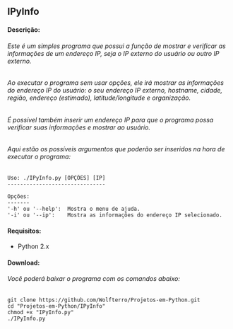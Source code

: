 ## IPyInfo

#### Descrição:

###### Este é um simples programa que possui a função de mostrar e verificar as informações de um endereço IP, seja o IP externo do usuário ou outro IP externo.
###### Ao executar o programa sem usar opções, ele irá mostrar as informações do endereço IP do usuário: o seu endereço IP externo, hostname, cidade, região, endereço (estimado), latitude/longitude e organização.
###### É possível também inserir um endereço IP para que o programa possa verificar suas informações e mostrar ao usuário.

###### Aqui estão os possíveis argumentos que poderão ser inseridos na hora de executar o programa:


    Uso: ./IPyInfo.py [OPÇÕES] [IP]
    -------------------------------
    
    Opções:
    -------
    '-h' ou '--help':  Mostra o menu de ajuda.
    '-i' ou '--ip':    Mostra as informações do endereço IP selecionado.
    
#### Requisitos:
- Python 2.x

#### Download:

###### Você poderá baixar o programa com os comandos abaixo:

    git clone https://github.com/Wolfterro/Projetos-em-Python.git
    cd "Projetos-em-Python/IPyInfo"
    chmod +x "IPyInfo.py"
    ./IPyInfo.py